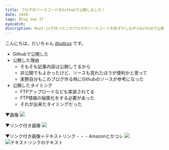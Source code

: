 ```yaml
---
title: ブログのソースコードをGithubで公開しました！
date: 2020-
tags: Blog Vue IT
eyecatch:
discription: Nuxt.jsで作ったこのブログのソースコードを恥ずかしながらGithubで公開しました！
---
```


こんにちは、だいちゃん [@udcxx](https://twitter.com/udc_xx) です。

* Githubで公開した
* 公開した理由
	* そもそも記事内容は公開してるから
	* 非公開でもよかったけど、ソースも見れたほうが便利かと思って
	* 実際自分もこのブログ作る時にGithubのソースが参考になった
* 公開したタイミング
	* FTPアップロードなども実装されてる
	* FTP情報の秘匿化をする必要があった
	* それが出来たタイミングだった

▼画像
![](/images/191217.jpg)

▼リンク付き画像
[![](/images/191217.jpg)](https://meetupokinawans.coresv.com/)

▼リンク付き画像＋テキストリンク・・・Amazonとかコレ
[![](/images/191217.jpg)](https://meetupokinawans.coresv.com/)    
![テキストリンクのテキスト](https://meetupokinawans.coresv.com/)
